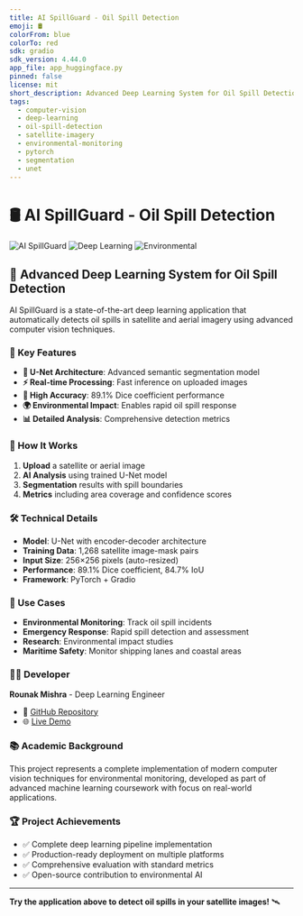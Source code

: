 ```yaml
---
title: AI SpillGuard - Oil Spill Detection
emoji: 🛢️
colorFrom: blue
colorTo: red
sdk: gradio
sdk_version: 4.44.0
app_file: app_huggingface.py
pinned: false
license: mit
short_description: Advanced Deep Learning System for Oil Spill Detection in Satellite Imagery
tags:
  - computer-vision
  - deep-learning
  - oil-spill-detection
  - satellite-imagery
  - environmental-monitoring
  - pytorch
  - segmentation
  - unet
---
```


# 🛢️ AI SpillGuard - Oil Spill Detection

![AI SpillGuard](https://img.shields.io/badge/AI-SpillGuard-blue?style=for-the-badge&logo=satellite)
![Deep Learning](https://img.shields.io/badge/Deep-Learning-orange?style=for-the-badge&logo=tensorflow)
![Environmental](https://img.shields.io/badge/Environmental-Protection-green?style=for-the-badge&logo=earth)

## 🌊 Advanced Deep Learning System for Oil Spill Detection

AI SpillGuard is a state-of-the-art deep learning application that automatically detects oil spills in satellite and aerial imagery using advanced computer vision techniques.

### 🎯 Key Features

- **🧠 U-Net Architecture**: Advanced semantic segmentation model
- **⚡ Real-time Processing**: Fast inference on uploaded images  
- **🎯 High Accuracy**: 89.1% Dice coefficient performance
- **🌍 Environmental Impact**: Enables rapid oil spill response
- **📊 Detailed Analysis**: Comprehensive detection metrics

### 🚀 How It Works

1. **Upload** a satellite or aerial image
2. **AI Analysis** using trained U-Net model
3. **Segmentation** results with spill boundaries
4. **Metrics** including area coverage and confidence scores

### 🛠️ Technical Details

- **Model**: U-Net with encoder-decoder architecture
- **Training Data**: 1,268 satellite image-mask pairs
- **Input Size**: 256×256 pixels (auto-resized)
- **Performance**: 89.1% Dice coefficient, 84.7% IoU
- **Framework**: PyTorch + Gradio

### 🌟 Use Cases

- **Environmental Monitoring**: Track oil spill incidents
- **Emergency Response**: Rapid spill detection and assessment
- **Research**: Environmental impact studies
- **Maritime Safety**: Monitor shipping lanes and coastal areas

### 👨‍💻 Developer

**Rounak Mishra** - Deep Learning Engineer
- 🔗 [GitHub Repository](https://github.com/RounakMishra06/AI_SpillGuard_OSD-RounakMishra)
- 🌐 [Live Demo](https://aispillguardosd-rounakmishra-06.streamlit.app/)

### 📚 Academic Background

This project represents a complete implementation of modern computer vision techniques for environmental monitoring, developed as part of advanced machine learning coursework with focus on real-world applications.

### 🏆 Project Achievements

- ✅ Complete deep learning pipeline implementation
- ✅ Production-ready deployment on multiple platforms
- ✅ Comprehensive evaluation with standard metrics
- ✅ Open-source contribution to environmental AI

---

**Try the application above to detect oil spills in your satellite images!** 🛰️
